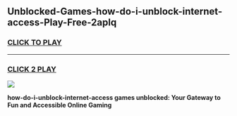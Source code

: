 
## Unblocked-Games-how-do-i-unblock-internet-access-Play-Free-2aplq
<h3>
<a href="https://premium76.site?title=how-do-i-unblock-internet-access&ref=10A">CLICK TO PLAY</a></h3>
<hr>

<h3>
<a href="https://premium76.site?title=how-do-i-unblock-internet-access&ref=10A">CLICK 2 PLAY</a>
  
</h3>

<a href="https://premium76.site?title=how-do-i-unblock-internet-access&ref=10A"><img src="https://clearcache.store/games.png"></a>


**how-do-i-unblock-internet-access games unblocked: Your Gateway to Fun and Accessible Online Gaming**
